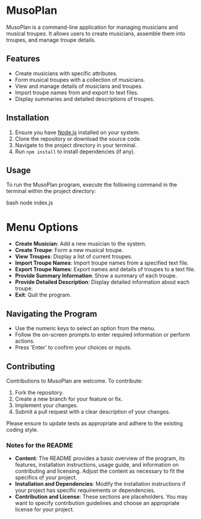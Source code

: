 # MusoPlan

MusoPlan is a command-line application for managing musicians and musical troupes. It allows users to create musicians, assemble them into troupes, and manage troupe details.

## Features

- Create musicians with specific attributes.
- Form musical troupes with a collection of musicians.
- View and manage details of musicians and troupes.
- Import troupe names from and export to text files.
- Display summaries and detailed descriptions of troupes.

## Installation

1. Ensure you have [Node.js](https://nodejs.org/) installed on your system.
2. Clone the repository or download the source code.
3. Navigate to the project directory in your terminal.
4. Run `npm install` to install dependencies (if any).

## Usage

To run the MusoPlan program, execute the following command in the terminal within the project directory:

bash
node index.js

# Menu Options

- **Create Musician**: Add a new musician to the system.
- **Create Troupe**: Form a new musical troupe.
- **View Troupes**: Display a list of current troupes.
- **Import Troupe Names**: Import troupe names from a specified text file.
- **Export Troupe Names**: Export names and details of troupes to a text file.
- **Provide Summary Information**: Show a summary of each troupe.
- **Provide Detailed Description**: Display detailed information about each troupe.
- **Exit**: Quit the program.

## Navigating the Program

- Use the numeric keys to select an option from the menu.
- Follow the on-screen prompts to enter required information or perform actions.
- Press 'Enter' to confirm your choices or inputs.

## Contributing

Contributions to MusoPlan are welcome. To contribute:

1. Fork the repository.
2. Create a new branch for your feature or fix.
3. Implement your changes.
4. Submit a pull request with a clear description of your changes.

Please ensure to update tests as appropriate and adhere to the existing coding style.


### Notes for the README

- **Content**: The README provides a basic overview of the program, its features, installation instructions, usage guide, and information on contributing and licensing. Adjust the content as necessary to fit the specifics of your project.
- **Installation and Dependencies**: Modify the installation instructions if your project has specific requirements or dependencies.
- **Contribution and License**: These sections are placeholders. You may want to specify contribution guidelines and choose an appropriate license for your project.
